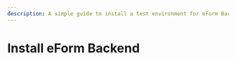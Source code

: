 ```yaml
---
description: A simple guide to install a test environment for eForm Backend development.
---
```


# Install eForm Backend


